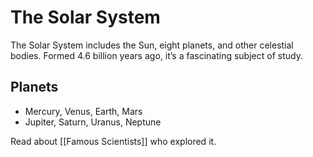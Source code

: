 # The Solar System

The Solar System includes the Sun, eight planets, and other celestial bodies. Formed 4.6 billion years ago, it’s a fascinating subject of study.

## Planets
- Mercury, Venus, Earth, Mars
- Jupiter, Saturn, Uranus, Neptune

Read about [[Famous Scientists]] who explored it.